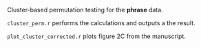 Cluster-based permutation testing for the **phrase** data.

```cluster_perm.r``` performs the calculations and outputs a the result.

```plot_cluster_corrected.r``` plots figure 2C from the manuscript.
